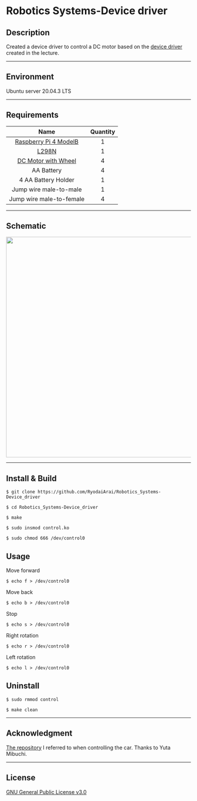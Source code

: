 # Robotics Systems-Device driver

## Description
Created a device driver to control a DC motor based on the [device driver](https://github.com/ryuichiueda/robosys_device_drivers) created in the lecture.

---

## Environment
Ubuntu server 20.04.3 LTS

---

## Requirements
| Name | Quantity |
| :-----: | :-: |
| [Raspberry Pi 4 ModelB](https://www.raspberrypi.com/products/raspberry-pi-4-model-b/) | 1 |
| [L298N](http://www.hiletgo.com/ProductDetail/1915475.html) | 1 |
| [DC Motor with Wheel](https://www.amazon.co.jp/-/en/Treedix-Electric-Plastic-Arduino-Electronic/dp/B088NMV7C6/ref=sr_1_1) | 4 |
| AA Battery | 4 |
| 4 AA Battery Holder | 1 |
| Jump wire male-to-male | 1 |
| Jump wire male-to-female | 4 |

---

## Schematic
<img src="https://user-images.githubusercontent.com/71488207/148551537-0493e93f-8110-4c06-87a2-c42404b92d16.png" width="600px">

---

## Install & Build
```
$ git clone https://github.com/RyodaiArai/Robotics_Systems-Device_driver
```
```
$ cd Robotics_Systems-Device_driver
```
```
$ make
```
```
$ sudo insmod control.ko
```
```
$ sudo chmod 666 /dev/control0
```

## Usage
Move forward
```
$ echo f > /dev/control0
```
Move back
```
$ echo b > /dev/control0
```
Stop
```
$ echo s > /dev/control0
```
Right rotation
```
$ echo r > /dev/control0
```
Left rotation
```
$ echo l > /dev/control0
```

## Uninstall
```
$ sudo rmmod control
```
```
$ make clean
```

---

## Acknowledgment
[The repository](https://github.com/MibuchiYuta/Control_DCmotor_RaspberryPi) I referred to when controlling the car. Thanks to Yuta Mibuchi.

---

## License
[GNU General Public License v3.0](https://github.com/RyodaiArai/Robotics_Systems-Device_driver/blob/main/COPYING)
